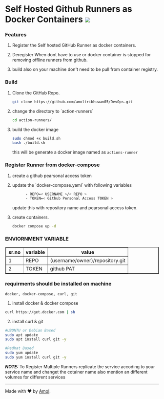 # Self Hosted Github Runners as Docker Containers <img src=https://www.docker.com/app/uploads/2024/01/icon-docker-square.svg></img>

### Features
<ol><li>
<p>Register the Self hosted GitHub Runner as docker containers.</p>
</li>
<li><p>Deregister When dont have to use or docker container is stopped for removing offline runners from github.</p></li>
<li><p>build also on your machine don't need to be pull from container registry.</p></li>
</ol>

### Build

<ol>
<li><p>
Clone the GitHub Repo.

```sh
git clone https://github.com/amoltribhuwan05/DevOps.git
```
</p></li>

<li><p>
change the directory to `action-runners`

```sh
cd action-runners/
```
</p></li>

<li><p>
build the docker image

```sh
sudo chmod +x build.sh
bash ./build.sh
```
this will be generate a docker image named as `actions-runner` 
</p></li>
</ol>

### Register Runner from docker-compose

<ol>
<li><p>
create a github pearsonal access token
</p></li>
<li><p>
update the `docker-compose.yaml` with following variables

```sh
      - REPO=< USERNAME >/< REPO >
      - TOKEN=< Github Personal Access TOKEN >
```
update this with repository name and pearsonal access token.
</p></li>
<li><p>
create containers.

```sh
docker compose up -d
```
</p></li>
</ol>

### ENVIORNMENT VARIABLE
<table border=2>
<tr>
<th>sr.no</th>
<th>variable</th>
<th>value</th>
</tr>
<tr>
<td>1</td>
<td>REPO</td>
<td>(username/owner)/repository.git</td>
</tr>
<tr>
<td>2</td>
<td>TOKEN</td>
<td>github PAT</td>
</tr>
</table>

### requirments should be installed on machine
`docker, docker-compose, curl, git`

1. install docker & docker compose
```sh
curl https://get.docker.com | sh
```

2. install curl & git
```sh
#UBUNTU or Debian Based
sudo apt update
sudo apt install curl git -y
```

```sh
#Redhat Based
sudo yum update 
sudo yum install curl git -y
```

**_NOTE:_** To Register Multiple Runners replicate the service accoding to your service name and changet the cotainer name also mention an different volumes for different services

---
Made with ❤️ by [Amol](https://github.com/amoltribhuwan05).